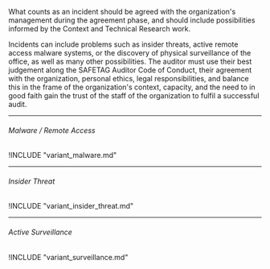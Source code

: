 
What counts as an incident should be agreed with the organization's management during the agreement phase, and should include possibilities informed by the Context and Technical Research work.

Incidents can include problems such as insider threats, active remote access malware systems, or the discovery of physical surveillance of the office, as well as many other possibilities.  The auditor must use their best judgement along the SAFETAG Auditor Code of Conduct, their agreement with the organization, personal ethics, legal responsibilities, and balance this in the frame of the organization's context, capacity, and the need to in good faith gain the trust of the staff of the organization to fulfil a successful audit.

___

###### Malware / Remote Access

!INCLUDE "variant_malware.md"
___

###### Insider Threat

!INCLUDE "variant_insider_threat.md"
___

###### Active Surveillance

!INCLUDE "variant_surveillance.md"
